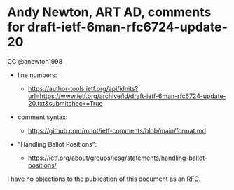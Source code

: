 # Andy Newton, ART AD, comments for draft-ietf-6man-rfc6724-update-20 
CC @anewton1998

* line numbers:
  - https://author-tools.ietf.org/api/idnits?url=https://www.ietf.org/archive/id/draft-ietf-6man-rfc6724-update-20.txt&submitcheck=True

* comment syntax:
  - https://github.com/mnot/ietf-comments/blob/main/format.md

* "Handling Ballot Positions":
  - https://ietf.org/about/groups/iesg/statements/handling-ballot-positions/

I have no objections to the publication of this document as an RFC.

